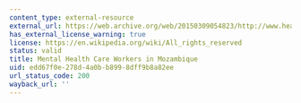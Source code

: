 ```yaml
---
content_type: external-resource
external_url: https://web.archive.org/web/20150309054823/http://www.healthallianceinternational.org/blog/post/mental-health-care-workers-in-mozambique
has_external_license_warning: true
license: https://en.wikipedia.org/wiki/All_rights_reserved
status: valid
title: Mental Health Care Workers in Mozambique
uid: edd67f0e-278d-4a0b-b899-8dff9b8a82ee
url_status_code: 200
wayback_url: ''
---
```

